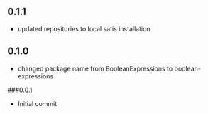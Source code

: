 ## 0.1.1

 - updated repositories to local satis installation

## 0.1.0

 - changed package name from BooleanExpressions to boolean-expressions

###0.0.1

- Initial commit